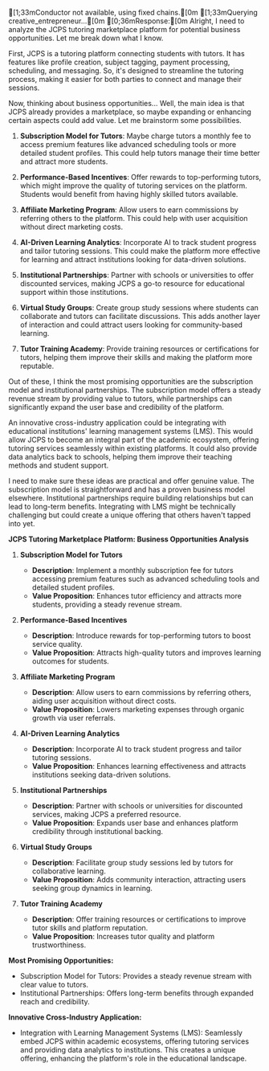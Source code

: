 [1;33mConductor not available, using fixed chains.[0m
[1;33mQuerying creative_entrepreneur...[0m
[0;36mResponse:[0m
<think>
Alright, I need to analyze the JCPS tutoring marketplace platform for potential business opportunities. Let me break down what I know.

First, JCPS is a tutoring platform connecting students with tutors. It has features like profile creation, subject tagging, payment processing, scheduling, and messaging. So, it's designed to streamline the tutoring process, making it easier for both parties to connect and manage their sessions.

Now, thinking about business opportunities... Well, the main idea is that JCPS already provides a marketplace, so maybe expanding or enhancing certain aspects could add value. Let me brainstorm some possibilities.

1. **Subscription Model for Tutors**: Maybe charge tutors a monthly fee to access premium features like advanced scheduling tools or more detailed student profiles. This could help tutors manage their time better and attract more students.

2. **Performance-Based Incentives**: Offer rewards to top-performing tutors, which might improve the quality of tutoring services on the platform. Students would benefit from having highly skilled tutors available.

3. **Affiliate Marketing Program**: Allow users to earn commissions by referring others to the platform. This could help with user acquisition without direct marketing costs.

4. **AI-Driven Learning Analytics**: Incorporate AI to track student progress and tailor tutoring sessions. This could make the platform more effective for learning and attract institutions looking for data-driven solutions.

5. **Institutional Partnerships**: Partner with schools or universities to offer discounted services, making JCPS a go-to resource for educational support within those institutions.

6. **Virtual Study Groups**: Create group study sessions where students can collaborate and tutors can facilitate discussions. This adds another layer of interaction and could attract users looking for community-based learning.

7. **Tutor Training Academy**: Provide training resources or certifications for tutors, helping them improve their skills and making the platform more reputable.

Out of these, I think the most promising opportunities are the subscription model and institutional partnerships. The subscription model offers a steady revenue stream by providing value to tutors, while partnerships can significantly expand the user base and credibility of the platform.

An innovative cross-industry application could be integrating with educational institutions' learning management systems (LMS). This would allow JCPS to become an integral part of the academic ecosystem, offering tutoring services seamlessly within existing platforms. It could also provide data analytics back to schools, helping them improve their teaching methods and student support.

I need to make sure these ideas are practical and offer genuine value. The subscription model is straightforward and has a proven business model elsewhere. Institutional partnerships require building relationships but can lead to long-term benefits. Integrating with LMS might be technically challenging but could create a unique offering that others haven't tapped into yet.
</think>

**JCPS Tutoring Marketplace Platform: Business Opportunities Analysis**

1. **Subscription Model for Tutors**
   - **Description**: Implement a monthly subscription fee for tutors accessing premium features such as advanced scheduling tools and detailed student profiles.
   - **Value Proposition**: Enhances tutor efficiency and attracts more students, providing a steady revenue stream.

2. **Performance-Based Incentives**
   - **Description**: Introduce rewards for top-performing tutors to boost service quality.
   - **Value Proposition**: Attracts high-quality tutors and improves learning outcomes for students.

3. **Affiliate Marketing Program**
   - **Description**: Allow users to earn commissions by referring others, aiding user acquisition without direct costs.
   - **Value Proposition**: Lowers marketing expenses through organic growth via user referrals.

4. **AI-Driven Learning Analytics**
   - **Description**: Incorporate AI to track student progress and tailor tutoring sessions.
   - **Value Proposition**: Enhances learning effectiveness and attracts institutions seeking data-driven solutions.

5. **Institutional Partnerships**
   - **Description**: Partner with schools or universities for discounted services, making JCPS a preferred resource.
   - **Value Proposition**: Expands user base and enhances platform credibility through institutional backing.

6. **Virtual Study Groups**
   - **Description**: Facilitate group study sessions led by tutors for collaborative learning.
   - **Value Proposition**: Adds community interaction, attracting users seeking group dynamics in learning.

7. **Tutor Training Academy**
   - **Description**: Offer training resources or certifications to improve tutor skills and platform reputation.
   - **Value Proposition**: Increases tutor quality and platform trustworthiness.

**Most Promising Opportunities:**
- Subscription Model for Tutors: Provides a steady revenue stream with clear value to tutors.
- Institutional Partnerships: Offers long-term benefits through expanded reach and credibility.

**Innovative Cross-Industry Application:**
- Integration with Learning Management Systems (LMS): Seamlessly embed JCPS within academic ecosystems, offering tutoring services and providing data analytics to institutions. This creates a unique offering, enhancing the platform's role in the educational landscape.


